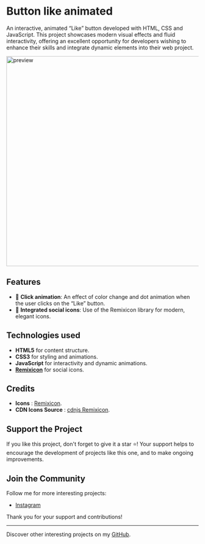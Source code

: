 # Button like animated

An interactive, animated “Like” button developed with HTML, CSS and JavaScript. This project showcases modern visual effects and fluid interactivity, offering an excellent opportunity for developers wishing to enhance their skills and integrate dynamic elements into their web project.

<img width="551" alt="preview" src="https://github.com/user-attachments/assets/090320a2-5530-4996-ae3b-cd6364611a45">

## Features

- 🌟 **Click animation**: An effect of color change and dot animation when the user clicks on the “Like” button.
- 📱 **Integrated social icons**: Use of the Remixicon library for modern, elegant icons.

## Technologies used

- **HTML5** for content structure.
- **CSS3** for styling and animations.
- **JavaScript** for interactivity and dynamic animations.
- **[Remixicon](https://remixicon.com/)** for social icons.

## Credits

- **Icons** : [Remixicon](https://remixicon.com/).
- **CDN Icons Source** : [cdnjs Remixicon](https://cdnjs.com/libraries/remixicon).


## Support the Project

If you like this project, don't forget to give it a star ⭐️! Your support helps to encourage the development of projects like this one, and to make ongoing improvements.

## Join the Community

Follow me for more interesting projects:
- [Instagram](https://www.instagram.com/ethan_del_code/)

Thank you for your support and contributions!

---

Discover other interesting projects on my [GitHub](https://github.com/EthanDeL).

